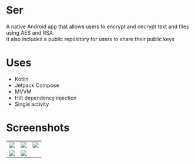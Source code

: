 # Ser
A native Android app that allows users to encrypt and decrypt text and files using AES and RSA.
<br>
It also includes a public repository for users to share their public keys

# Uses
- Kotlin
- Jetpack Compose
- MVVM
- Hilt dependency injection
- Single activity

# Screenshots
<table>
  <tr>
    <td>
      <img src="https://user-images.githubusercontent.com/65797540/230176137-edcc26b9-9736-486e-aaf2-47ff19be605e.jpg">
    </td>
    <td>
      <img src="https://user-images.githubusercontent.com/65797540/230176453-3b5a23aa-e892-44bc-a2cf-24bd5310387e.jpg">
    </td>
    <td>
      <img src="https://user-images.githubusercontent.com/65797540/230176515-8f04d12d-2aee-4645-9c73-a6c31dc52d28.jpg">
    </td>
  </tr>
  <tr style="text-align: center">
    <td>
      <img src="https://user-images.githubusercontent.com/65797540/230176546-4aca8684-4cb2-4f1e-a7da-1d4639c5be5a.jpg">
    </td>
    <td>
      <img src="https://user-images.githubusercontent.com/65797540/230176568-935c5b4d-775c-4e9a-8fcc-11c180319e9b.jpg">
    </td>
  </tr>
</table>
